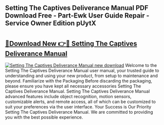 ## Setting The Captives Deliverance Manual PDF Download Free - Part-Ewk User Guide Repair - Service Owner Edition pUytX

# <h2><a href="http://bc44059.oget.top/?id=Setting+The+Captives+Deliverance+Manual">🔗Download New 👉🔴 Setting The Captives Deliverance Manual</a></h2>

[![Setting The Captives Deliverance Manual new download](https://i.imgur.com/5g1atiW.png)](http://bc44059.oget.top/?id=Setting+The+Captives+Deliverance+Manual)
Welcome to the Setting The Captives Deliverance Manual user manual, your trusted guide to understanding and using your new product, from setup to maintenance and beyond. Familiarize with the Packaging Before discarding the packaging, please ensure you have kept all necessary accessories Setting The Captives Deliverance Manual. Setting The Captives Deliverance Manual advanced features include object recognition, motion sensors, customizable alerts, and remote access, all of which can be customized to suit your preferences via the user interface. Your Success is Our Priority Setting The Captives Deliverance Manual. We are committed to providing you with the best possible experience.
